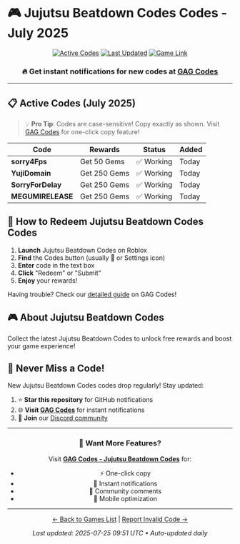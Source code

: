 # 🎮 Jujutsu Beatdown Codes Codes - July 2025

<div align="center">

[![Active Codes](https://img.shields.io/badge/Active%20Codes-4-brightgreen)](https://gagcodes.com/roblox/jujutsu-beatdown)
[![Last Updated](https://img.shields.io/badge/Last%20Updated-Today-orange)](https://gagcodes.com/roblox/jujutsu-beatdown)
[![Game Link](https://img.shields.io/badge/Play-Jujutsu%20Beatdown%20Codes-red)](https://www.roblox.com/games/)

### 🔥 **Get instant notifications for new codes at [GAG Codes](https://gagcodes.com/roblox/jujutsu-beatdown)**

</div>

---

## 📋 Active Codes (July 2025)

> 💡 **Pro Tip**: Codes are case-sensitive! Copy exactly as shown. Visit [GAG Codes](https://gagcodes.com/roblox/jujutsu-beatdown) for one-click copy feature!

| Code | Rewards | Status | Added |
|------|---------|--------|-------|
| **sorry4Fps** | Get 50 Gems | ✅ Working | Today |
| **YujiDomain** | Get 250 Gems | ✅ Working | Today |
| **SorryForDelay** | Get 250 Gems | ✅ Working | Today |
| **MEGUMIRELEASE** | Get 250 Gems | ✅ Working | Today |


## 📖 How to Redeem Jujutsu Beatdown Codes Codes

1. **Launch** Jujutsu Beatdown Codes on Roblox
2. **Find** the Codes button (usually 🎁 or Settings icon)
3. **Enter** code in the text box
4. **Click** "Redeem" or "Submit"
5. **Enjoy** your rewards!

Having trouble? Check our [detailed guide](https://gagcodes.com/roblox/jujutsu-beatdown#how-to-redeem) on GAG Codes!

## 🎮 About Jujutsu Beatdown Codes

Collect the latest Jujutsu Beatdown Codes to unlock free rewards and boost your game experience!

## 🔔 Never Miss a Code!

New Jujutsu Beatdown Codes codes drop regularly! Stay updated:

1. ⭐ **Star this repository** for GitHub notifications
2. 🌐 **Visit [GAG Codes](https://gagcodes.com/roblox/jujutsu-beatdown)** for instant notifications
3. 💬 **Join** our [Discord community](https://gagcodes.com/discord)

---

<div align="center">

### 🚀 Want More Features?

Visit [**GAG Codes - Jujutsu Beatdown Codes**](https://gagcodes.com/roblox/jujutsu-beatdown) for:
- ⚡ One-click copy
- 🔔 Instant notifications  
- 💬 Community comments
- 📱 Mobile optimization

---

[← Back to Games List](README.md) | [Report Invalid Code →](https://github.com/yourusername/roblox-codes-directory/issues)

*Last updated: 2025-07-25 09:51 UTC • Auto-updated daily*

</div>